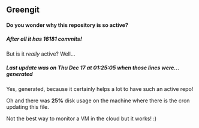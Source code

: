 ## Greengit

#### Do you wonder why this repository is so active?

##### After all it has 16181 commits!

But is it *really* active? Well...

##### Last update was on Thu Dec 17 at 01:25:05 when those lines were... generated

Yes, generated, because it certainly helps a lot to have such an active repo!

Oh and there was **25%** disk usage on the machine
where there is the cron updating this file.

Not the best way to monitor a VM in the cloud but it works! :)
